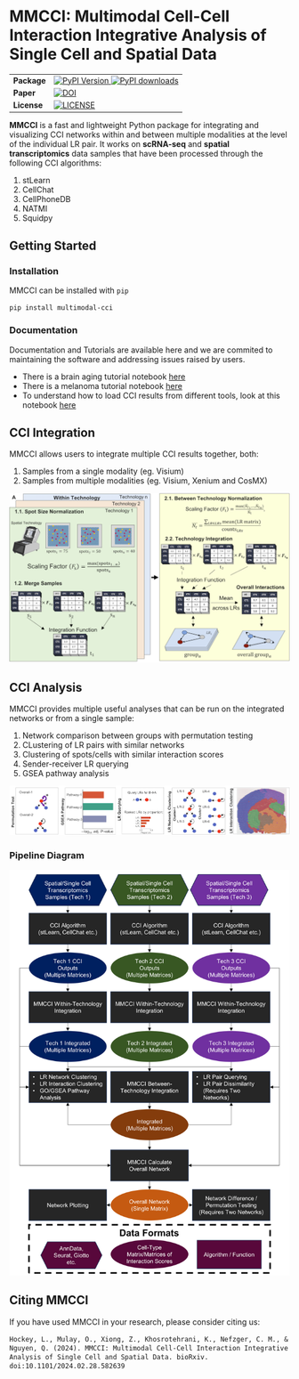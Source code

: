 # MMCCI: Multimodal Cell-Cell Interaction Integrative Analysis of Single Cell and Spatial Data

<table align="center">
  <tr>
    <td>
      <b>Package</b>
    </td>
    <td>
      <a href="https://pypi.python.org/pypi/multimodal-cci/">
      <img src="https://img.shields.io/pypi/v/multimodal-cci.svg" alt="PyPI Version">
      </a>
      <a href="https://pepy.tech/project/multimodal-cci">
      <img src="https://static.pepy.tech/personalized-badge/multimodal-cci?period=total&units=international_system&left_color=grey&right_color=orange&left_text=Downloads"
        alt="PyPI downloads">
    </td>
  </tr>
  <tr>
    <td>
     <b>Paper</b>
    </td>
    <td>
      <a href="https://doi.org/10.1101/2023.05.14.540710"><img src="https://zenodo.org/badge/DOI/10.1101/2023.05.14.540710.svg"
        alt="DOI"></a>
    </td>
  </tr>
  <tr>
    <td>
      <b>License</b>
    </td>
    <td>
      <a href="https://github.com/BiomedicalMachineLearning/MultimodalCCI/blob/main/LICENSE.txt"><img src="https://img.shields.io/badge/License-BSD-blue.svg"
        alt="LICENSE"></a>
    </td>
  </tr>
</table>
        
**MMCCI** is a fast and lightweight Python package for integrating and visualizing CCI networks within and between multiple modalities at the level of the individual LR pair. It works on **scRNA-seq** and **spatial transcriptomics** data samples that have been processed through the following CCI algorithms:
1. stLearn
2. CellChat
3. CellPhoneDB
4. NATMI
5. Squidpy

## Getting Started

### Installation

MMCCI can be installed with `pip`

```
pip install multimodal-cci
```


### Documentation

Documentation and Tutorials are available here and we are commited to maintaining the software and addressing issues raised by users.

- There is a brain aging tutorial notebook [here](examples/brain_aging_example.ipynb)
- There is a melanoma tutorial notebook [here](examples/melanoma_example.ipynb)
- To understand how to load CCI results from different tools, look at this notebook [here](examples/loading_CCI_results.ipynb)

## CCI Integration

MMCCI allows users to integrate multiple CCI results together, both:
1. Samples from a single modality (eg. Visium)
2. Samples from multiple modalities (eg. Visium, Xenium and CosMX)

![Integration Method](docs/images/integration_method.png)

## CCI Analysis

MMCCI provides multiple useful analyses that can be run on the integrated networks or from a single sample:
1. Network comparison between groups with permutation testing
2. CLustering of LR pairs with similar networks
3. Clustering of spots/cells with similar interaction scores
4. Sender-receiver LR querying
5. GSEA pathway analysis

![Downstream Analyses](docs/images/analyses.png)

### Pipeline Diagram

![MMCCI Pipeline](docs/images/pipeline.png)

## Citing MMCCI

If you have used MMCCI in your research, please consider citing us: 
```
Hockey, L., Mulay, O., Xiong, Z., Khosrotehrani, K., Nefzger, C. M., & Nguyen, Q. (2024). MMCCI: Multimodal Cell-Cell Interaction Integrative Analysis of Single Cell and Spatial Data. bioRxiv. doi:10.1101/2024.02.28.582639
```

